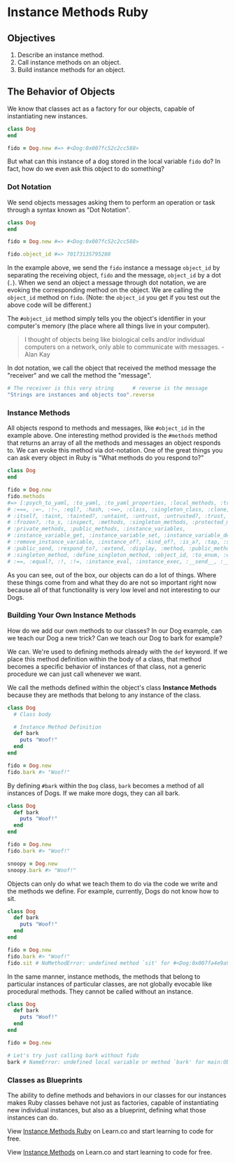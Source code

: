 # Instance Methods Ruby

## Objectives

1. Describe an instance method.
2. Call instance methods on an object.
3. Build instance methods for an object.

## The Behavior of Objects

We know that classes act as a factory for our objects, capable of instantiating new instances.

```ruby
class Dog
end

fido = Dog.new #=> #<Dog:0x007fc52c2cc588>
```

But what can this instance of a dog stored in the local variable `fido` do? In fact, how do we even ask this object to do something?

### Dot Notation

We send objects messages asking them to perform an operation or task through a syntax known as "Dot Notation".

```ruby
class Dog
end

fido = Dog.new #=> #<Dog:0x007fc52c2cc588>

fido.object_id #=> 70173135795280
```

In the example above, we send the `fido` instance a message `object_id` by separating the receiving object, `fido` and the message, `object_id` by a dot (`.`). When we send an object a message through dot notation, we are evoking the corresponding method on the object. We are calling the `object_id` method on `fido`. (Note: the `object_id` you get if you test out the above code will be different.)

The `#object_id` method simply tells you the object's identifier in your computer's memory (the place where all things live in your computer).

> I thought of objects being like biological cells and/or individual computers on a network, only able to communicate with messages. - Alan Kay

In dot notation, we call the object that received the method message the "receiver" and we call the method the "message".

```ruby
# The receiver is this very string      # reverse is the message
"Strings are instances and objects too".reverse
```

### Instance Methods

All objects respond to methods and messages, like `#object_id` in the example above. One interesting method provided is the `#methods` method that returns an array of all the methods and messages an object responds to. We can evoke this method via dot-notation. One of the great things you can ask every object in Ruby is "What methods do you respond to?"

```ruby
class Dog
end

fido = Dog.new
fido.methods
#=> [:psych_to_yaml, :to_yaml, :to_yaml_properties, :local_methods, :try, :nil?,
# :===, :=~, :!~, :eql?, :hash, :<=>, :class, :singleton_class, :clone, :dup,
# :itself, :taint, :tainted?, :untaint, :untrust, :untrusted?, :trust, :freeze,
# :frozen?, :to_s, :inspect, :methods, :singleton_methods, :protected_methods,
# :private_methods, :public_methods, :instance_variables,
# :instance_variable_get, :instance_variable_set, :instance_variable_defined?,
# :remove_instance_variable, :instance_of?, :kind_of?, :is_a?, :tap, :send,
# :public_send, :respond_to?, :extend, :display, :method, :public_method,
# :singleton_method, :define_singleton_method, :object_id, :to_enum, :enum_for,
# :==, :equal?, :!, :!=, :instance_eval, :instance_exec, :__send__, :__id__]
```

As you can see, out of the box, our objects can do a lot of things. Where these things come from and what they do are not so important right now because all of that functionality is very low level and not interesting to our Dogs.

### Building Your Own Instance Methods

How do we add our own methods to our classes? In our Dog example, can we teach our Dog a new trick? Can we teach our Dog to bark for example?

We can. We're used to defining methods already with the `def` keyword. If we place this method definition within the body of a class, that method becomes a specific behavior of instances of that class, not a generic procedure we can just call whenever we want.

We call the methods defined within the object's class **Instance Methods** because they are methods that belong to any instance of the class.

```ruby
class Dog
  # Class body

  # Instance Method Definition
  def bark
    puts "Woof!"
  end
end

fido = Dog.new
fido.bark #> "Woof!"
```

By defining `#bark` within the `Dog` class, `bark` becomes a method of all instances of Dogs. If we make more dogs, they can all bark.

```ruby
class Dog
  def bark
    puts "Woof!"
  end
end

fido = Dog.new
fido.bark #> "Woof!"

snoopy = Dog.new
snoopy.bark #> "Woof!"
```

Objects can only do what we teach them to do via the code we write and the methods we define. For example, currently, Dogs do not know how to sit.

```ruby
class Dog
  def bark
    puts "Woof!"
  end
end

fido = Dog.new
fido.bark #> "Woof!"
fido.sit # NoMethodError: undefined method `sit' for #<Dog:0x007fa4e9a9e8a0>
```

In the same manner, instance methods, the methods that belong to particular instances of particular classes, are not globally evocable like procedural methods. They cannot be called without an instance.

```ruby
class Dog
  def bark
    puts "Woof!"
  end
end

fido = Dog.new

# Let's try just calling bark without fido
bark # NameError: undefined local variable or method `bark' for main:Object
```

### Classes as Blueprints

The ability to define methods and behaviors in our classes for our instances makes Ruby classes behave not just as factories, capable of instantiating new individual instances, but also as a blueprint, defining what those instances can do.

<p data-visibility='hidden'>View <a href='https://learn.co/lessons/instance-methods-readme-ruby' title='Instance Methods Ruby'>Instance Methods Ruby</a> on Learn.co and start learning to code for free.</p>

<p class='util--hide'>View <a href='https://learn.co/lessons/instance-methods-readme-ruby'>Instance Methods</a> on Learn.co and start learning to code for free.</p>
